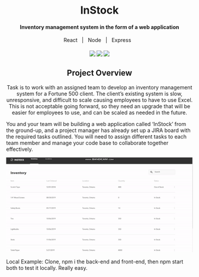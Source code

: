 <h1 align="center">InStock </h1>
<h4 align="center">Inventory management system in the form of a web application</h4>
<p align="center">React&nbsp;&nbsp;&nbsp;|&nbsp;&nbsp;&nbsp;Node&nbsp;&nbsp;&nbsp;|&nbsp;&nbsp;&nbsp;Express&nbsp;&nbsp;&nbsp;</p>
<h4 align="center">
  <img src="https://travis-ci.org/CCOSTAN/Home-AssistantConfig.svg?branch=master"/>
  <a href="http://makeapullrequest.com"><img src="https://img.shields.io/badge/PRs-welcome-brightgreen.svg?style=plasticr"/></a>
  <a href="https://github.com/khiz-k/pseudo-clones/commits/master"><img src="https://img.shields.io/github/last-commit/khiz-k/instock.svg?style=plasticr"/></a>
</h4>
<h2 align="center">Project Overview</h2>
<p align="center">
Task is to work with an assigned team to develop an inventory management system for a Fortune 500 client. The client’s existing system is slow, unresponsive, and difficult to scale causing employees to have to use Excel. This is not acceptable going forward, so they need an upgrade that will be easier for employees to use, and can be scaled as needed in the future.

You and your team will be building a web application called ‘InStock’ from the ground-up, and a project manager has already set up a JIRA board with the required tasks outlined. You will need to assign different tasks to each team member and manage your code base to collaborate together effectively.
</p>




![Website example](/instock.gif)
  
Local Example:
Clone, npm i the back-end and front-end, then npm start both to test it locally.  Really easy.


